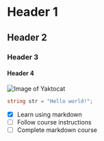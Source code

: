 # Header 1

## Header 2

### Header 3

#### Header 4

![Image of Yaktocat](https://octodex.github.com/images/yaktocat.png)

``` C#
string str = "Hello world!";
```

- [x] Learn using markdown
- [ ] Follow course instructions
- [ ] Complete markdown course
